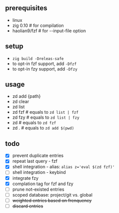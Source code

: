 ## prerequisites
* linux
* zig 0.10     # for compilation
* haolian9/fzf # for --input-file option

## setup
* `zig build -Dreleas-safe`
* to opt-in fzf support, add `-Dfzf`
* to opt-in fzy support, add `-Dfzy`

## usage
* zd add {path}
* zd clear
* zd list
* zd fzf        # equals to `zd list | fzf`
* zd fzy        # equals to `zd list | fzy`
* zd            # equals to `zd fzf`
* zd .          # equals to `zd add $(pwd)`

## todo
* [x] prevent duplicate entries
* [x] repeat last query - fzf
* [x] shell integration - alias: `alias z='eval $(zd fzf)'`
* [ ] shell integration - keybind
* [x] integrate fzy
* [x] complation tag for fzf and fzy
* [ ] prune not-existed entries
* [ ] scoped database: project/git vs. global
* [ ] ~~weighted entries based on frenquency~~
* [ ] ~~discard entries~~
